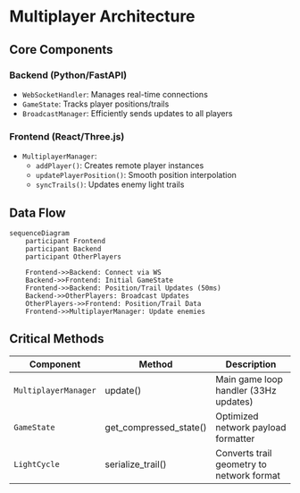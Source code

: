# Multiplayer Architecture

## Core Components

### Backend (Python/FastAPI)
- `WebSocketHandler`: Manages real-time connections
- `GameState`: Tracks player positions/trails
- `BroadcastManager`: Efficiently sends updates to all players

### Frontend (React/Three.js)
- `MultiplayerManager`: 
  - `addPlayer()`: Creates remote player instances
  - `updatePlayerPosition()`: Smooth position interpolation
  - `syncTrails()`: Updates enemy light trails

## Data Flow

```mermaid
sequenceDiagram
    participant Frontend
    participant Backend
    participant OtherPlayers
    
    Frontend->>Backend: Connect via WS
    Backend->>Frontend: Initial GameState
    Frontend->>Backend: Position/Trail Updates (50ms)
    Backend->>OtherPlayers: Broadcast Updates
    OtherPlayers->>Frontend: Position/Trail Data
    Frontend->>MultiplayerManager: Update enemies
```

## Critical Methods

| Component          | Method                 | Description                                  |
|--------------------|------------------------|----------------------------------------------|
| `MultiplayerManager` | update()             | Main game loop handler (33Hz updates)        |
| `GameState`          | get_compressed_state() | Optimized network payload formatter         |
| `LightCycle`         | serialize_trail()     | Converts trail geometry to network format   | 